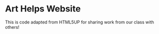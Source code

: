 # Art Helps Website
 
This is code adapted from HTML5UP for sharing work from our class with others!

